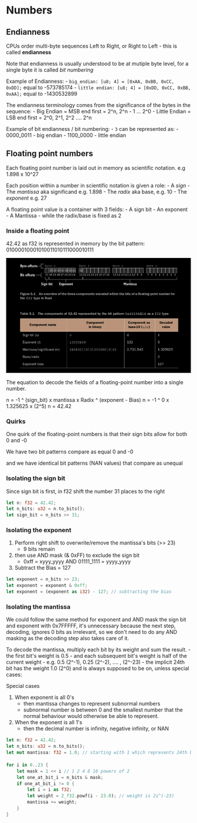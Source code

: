 # Numbers

## Endianness

CPUs order multi-byte sequences Left to Right, or Right to Left - this is called **endianness**

Note that endianness is usually understood to be at mutiple byte level, for a single byte it is called *bit numbering*


Example of Endianness: 
    - `big_endian: [u8; 4] = [0xAA, 0xBB, 0xCC, 0xDD];` equal to -573785174
    - `little endian: [u8; 4] = [0xDD, 0xCC, 0xBB, 0xAA];` equal to -1430532899

The endianness terminology comes from the significance of the bytes in the sequence: 
    - Big Endian  = MSB end first = 2^n, 2^n - 1 ... 2^0
    - Little Endian = LSB end first = 2^0, 2^1, 2^2 .... 2^n

Example of bit endianness / bit numbering: 
    - `3` can be represented as: 
        - 0000_0011 - big endian
        - 1100_0000 - little endian
        
        
## Floating point numbers

Each floating point number is laid out in memory as scientific notation. e.g 1.898 x 10^27

Each position within a number in scientific notation is given a role:
    - A _sign_
    - The _mantissa_ aka significand e.g. 1.898
    - The _radix_ aka base, e.g. 10
    - The _exponent_ e.g. 27

A floating point value is a container with 3 fields: 
    - A sign bit
    - An exponent
    - A Mantissa
    - while the radix/base is fixed as 2


### Inside a floating point

42.42 as f32 is represented in memory by the bit pattern: 01000010001010011010111000010111

![6fd29f6c94bc279ef8e0fea6abad4551.png](6fd29f6c94bc279ef8e0fea6abad4551.png)


The equation to decode the fields of a floating-point number into a single number.

n = -1 ^ (sign_bit) x mantissa x Radix ^ (exponent - Bias)
n = -1 ^ 0 x 1.325625 x (2^5)
n = 42.42

### Quirks

One quirk of the floating-point numbers is that their sign bits allow for both 0 and -0

We have two bit patterns compare as equal 0 and -0

and we have identical bit patterns (NAN values) that compare as unequal


### Isolating the sign bit

Since sign bit is first, in f32 shift the number 31 places to the right

```rust
let n: f32 = 42.42;
let n_bits: u32 = n.to_bits();
let sign_bit = n_bits >> 31;
```

### Isolating the exponent

1. Perform right shift to overwrite/remove the mantissa's bits (>> 23)
    - 9 bits remain
2. then use AND mask (& 0xFF) to exclude the sign bit
    - 0xff = xyyy_yyyy AND 01111_1111 = yyyy_yyyy
3. Subtract the Bias = 127

```rust
let exponent = n_bits >> 23;
let exponent = exponent & 0xff;
let exponent = (exponent as i32) - 127; // subtracting the bias
```

### Isolating the mantissa

We could follow the same method for exponent and AND mask the sign bit and exponent with 0x7FFFFF, it's unnecessary because the next step, decoding, ignores 0 bits as irrelevant, so we don't need to do any AND masking as the decoding step also takes care of it.

To decode the mantissa, multiply each bit by its weight and sum the result.
    - the first bit's weight is 0.5
    - and each subsequent bit's weight is half of the current weight
        - e.g. 0.5 (2^-1), 0.25 (2^-2), .... , (2^-23)
    - the implicit 24th bit has the weight 1.0 (2^0) and is always supposed to be on, unless special cases: 

Special cases
1. When exponent is all 0's
    - then mantissa changes to represent subnormal numbers
    - subnormal number is between 0 and the smallest number that the normal behaviour would otherwise be able to represent.
2. When the exponent is all 1's
    - then the decimal number is infinity, negative infinity, or NAN

```rust
let n: f32 = 42.42;
let n_bits: u32 = n.to_bits();
let mut mantissa: f32 = 1.0; // starting with 1 which represents 24th bit

for i in 0..23 {
    let mask = 1 << i // 1 2 4 8 16 powers of 2
    let one_at_bit_i = n_bits & mask;
    if one_at_bit_i != 0 {
        let i = i as f32;
        let weight = 2_f32.powf(i - 23.0); // weight is 2i^(-23)
        mantissa += weight;
    }
}
```

